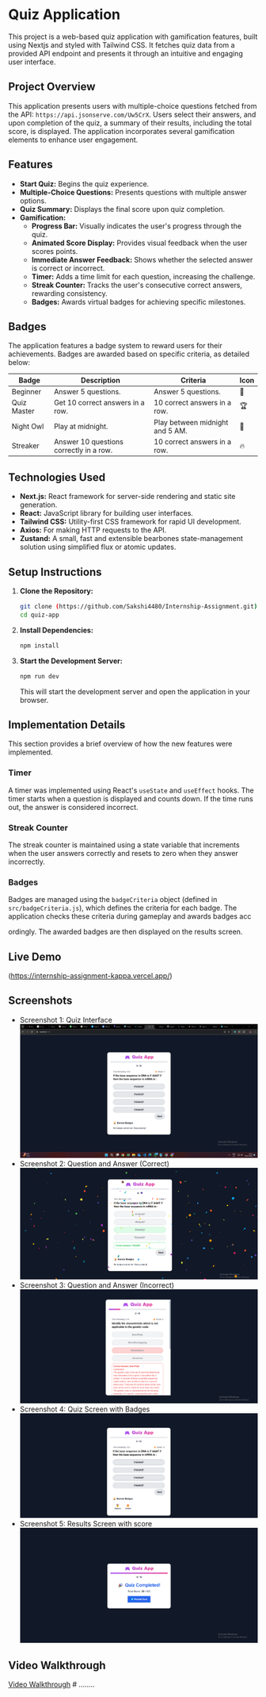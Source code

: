 # Quiz Application


This project is a web-based quiz application with gamification features, built using Nextjs and styled with Tailwind CSS. It fetches quiz data from a provided API endpoint and presents it through an intuitive and engaging user interface.



## Project Overview

This application presents users with multiple-choice questions fetched from the API: `https://api.jsonserve.com/Uw5CrX`. Users select their answers, and upon completion of the quiz, a summary of their results, including the total score, is displayed. The application incorporates several gamification elements to enhance user engagement.



## Features



- **Start Quiz:** Begins the quiz experience.
- **Multiple-Choice Questions:** Presents questions with multiple answer options.
- **Quiz Summary:** Displays the final score upon quiz completion.
- **Gamification:**
  - **Progress Bar:** Visually indicates the user's progress through the quiz.
  - **Animated Score Display:** Provides visual feedback when the user scores points.
  - **Immediate Answer Feedback:** Shows whether the selected answer is correct or incorrect.
  - **Timer:** Adds a time limit for each question, increasing the challenge.
  - **Streak Counter:** Tracks the user's consecutive correct answers, rewarding consistency.
  - **Badges:** Awards virtual badges for achieving specific milestones.


## Badges


The application features a badge system to reward users for their achievements. Badges are awarded based on specific criteria, as detailed below:

| Badge       | Description                             | Criteria                        | Icon |
| ----------- | --------------------------------------- | ------------------------------- | ---- |
| Beginner    | Answer 5 questions.                     | Answer 5 questions.             | 🏅   |
| Quiz Master | Get 10 correct answers in a row.        | 10 correct answers in a row.    | 🏆   |
| Night Owl   | Play at midnight.                       | Play between midnight and 5 AM. | 🌙   |
| Streaker    | Answer 10 questions correctly in a row. | 10 correct answers in a row.    | 🔥   |


## Technologies Used



- **Next.js:** React framework for server-side rendering and static site generation.
- **React:** JavaScript library for building user interfaces.
- **Tailwind CSS:** Utility-first CSS framework for rapid UI development.
- **Axios:** For making HTTP requests to the API.
- **Zustand:** A small, fast and extensible bearbones state-management solution using simplified flux or atomic updates.

## Setup Instructions



1.  **Clone the Repository:**



    ```bash
    git clone (https://github.com/Sakshi4480/Internship-Assignment.git)
    cd quiz-app
    ```

2.  **Install Dependencies:**



    ```bash
    npm install
    ```

3.  **Start the Development Server:**



    ```bash
    npm run dev
    ```

    This will start the development server and open the application in your browser.



## Implementation Details



This section provides a brief overview of how the new features were implemented.

### Timer



A timer was implemented using React's `useState` and `useEffect` hooks. The timer starts when a question is displayed and counts down. If the time runs out, the answer is considered incorrect.

### Streak Counter



The streak counter is maintained using a state variable that increments when the user answers correctly and resets to zero when they answer incorrectly.

### Badges



Badges are managed using the `badgeCriteria` object (defined in `src/badgeCriteria.js`), which defines the criteria for each badge. The application checks these criteria during gameplay and awards badges acc

ordingly. The awarded badges are then displayed on the results screen.

## Live Demo



(https://internship-assignment-kappa.vercel.app/)

## Screenshots



- Screenshot 1: Quiz Interface
  ![Quiz Interface](screenshots/quiz.png)
- Screenshot 2: Question and Answer (Correct)
  ![Question and Answer (Correct)](screenshots/correct.png)
- Screenshot 3: Question and Answer (Incorrect)
  ![Question and Answer (Incorrect)](screenshots/incorrect.png)
- Screenshot 4: Quiz Screen with Badges
  ![Quiz Screen with Badges](screenshots/badge.png)
- Screenshot 5: Results Screen with score
  ![Results Screen with Badges](screenshots/result.png)

## Video Walkthrough

<a href="https://drive.google.com/file/d/1xzcv5XOBm_cGyZDk-vdHTl0-JIw-an3a/view?usp=sharing" target="_blank">Video Walkthrough</a>
#   . . . . . . . . 
 
 
